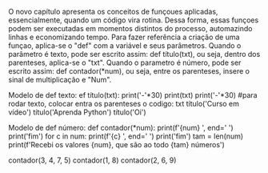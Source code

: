 O novo capítulo apresenta os conceitos de funçoues aplicadas, essencialmente, quando um código vira rotina.
Dessa forma, essas funçoes podem ser executadas em momentos distintos do processo, automazindo linhas e economizando tempo.
Para fazer referência a criação de uma funçao, aplica-se o "def" com a variável e seus parâmetros.
Quando o parâmetro é texto, pode ser escrito assim: def título(txt), ou seja, dentro dos parenteses, aplica-se o "txt".
Quando o parametro é número, pode ser escrito assim: def contador(*num), ou seja, entre os parenteses, insere o sinal de multiplicação e "Num".

Modelo de def texto:
ef título(txt):
    print('-'*30)
    print(txt)
    print('-'*30)
#para rodar texto, colocar entra os parenteses o codigo: txt
título('Curso em vídeo')
título('Aprenda Python')
título('Oi')

Modelo de def número: 
def contador(*num):
    print(f'{num} ', end=' ')
    print('fim')
    for c in num:
        print(f'{c} ', end=' ')
    print('fim')
    tam = len(num)
    print(f'Recebi os valores {num}, que são ao todo {tam} números')

contador(3, 4, 7, 5)
contador(1, 8)
contador(2, 6, 9)
